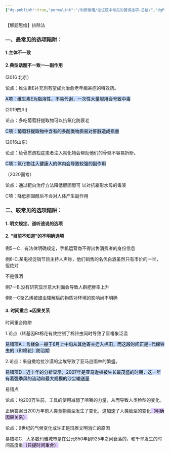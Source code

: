 ```yaml
---
{"dg-publish":true,"permalink":"/判断推理/论证题中常见的错误选项-总结/","dgPassFrontmatter":true,"noteIcon":"","created":"2023-12-02T12:44:28.886+08:00","updated":"2023-12-14T00:09:10.690+08:00"}
---
```



【解题思维】排除法
### —、最常见的选项陷阱：
#### 1.主体不一致

#### 2.典型话题不一致一—副作用

(2016 北京）

论点：维生素E补充剂有望成为治愈老年痴呆症的特效药。

<mark style="background: #ADCCFFA6;">A项：维生素E为脂溶性，不易代谢，一次性大量服用会号致中毒</mark>

(2019四川)

论点：多吃葡萄籽提取物可以抗氧化防衰老

<mark style="background: #ADCCFFA6;">C项：葡萄籽提取物中含有的多酚类物质易对肝脏造成损書</mark>

(2016山东）

论点：给骨质疏松症患者注入氛化物会帮助他们的骨骼不容易折断。

<mark style="background: #ADCCFFA6;">C项：氖化物注入健康人的体内会导致较强的副作用</mark>

（2020国考）

论点：通过靶向治疗方法降低胆固醇可 以对抗箱形水母的毒液

C项：降低胆固醇后不会对人体产生副作用

### 二、较常见的选项陷阱：

#### 1. ﻿﻿﻿明文规定、道听途说的选项
#### 2. ﻿﻿﻿“目前不知道”的不明确选项

例5一C．有法律明确规定，手机运营商不得出售消费者的身份信息

例6-C.某电视促销节目主持人声称，他们销售的名优白酒虽然只有市价的一半，但绝对

不是假酒

例7一B.没有研究显示意大利面会导致人群肥胖率上升

例8一C聚乙烯被蜡虫降解后的物质对环境的影响尚不明确

#### 3. ﻿﻿﻿时间重合 ≠因果关系

时间重合陷阱

1.论点（转基因Bt棉花有效控制了棉铃虫同时导致了盲椿象泛滥

<mark style="background: #ADCCFFA6;">易错项A：言楼象一般于6月上中旬从其他寄主迁入棉田，而这段时间正是=代棉铃虫的（Bt棉花）防治期</mark>

2.论点：来自撒哈拉沙漠的尘埃导致了亚马逊雨林的繁盛。

<mark style="background: #ADCCFFA6;">易错项D：近十年的分析显示，2007年是亚马逊植被生长最茂盛的时期，这一年有着强季风的流动和最大规模的沙尘输送量</mark>


易错点

论点：约200万生前，工具的使用减弱了咀嚼的力量，从而导致人类脸型的变化。

正确答案日200万年前人类食物类型发生了变化，这加速了人类脸型的变化<mark style="background: #D2B3FFA6;">（明确因果关系）</mark>

论点：9世纪的气候变化或许正是玛雅文明消亡的原因

易错项C．大多数玛雅城市是在公元850年到925年之间衰落的，和千旱发生的时间高度重<mark style="background: #D2B3FFA6;">（只提时间重合）</mark>